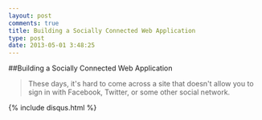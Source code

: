 ```yaml
---
layout: post
comments: true
title: Building a Socially Connected Web Application
type: post
date: 2013-05-01 3:48:25
---
```


##Building a Socially Connected Web Application

> These days, it's hard to come across a site that doesn't allow you to sign in with Facebook, Twitter, or some other social network. 

{% include disqus.html %}